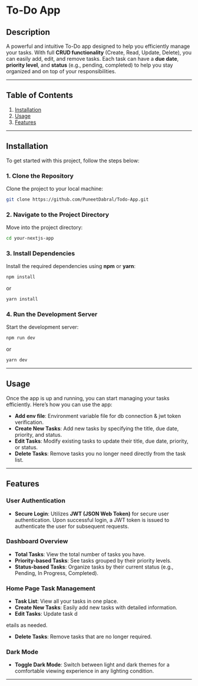 # To-Do App

## Description  
A powerful and intuitive To-Do app designed to help you efficiently manage your tasks. With full **CRUD functionality** (Create, Read, Update, Delete), you can easily add, edit, and remove tasks. Each task can have a **due date**, **priority level**, and **status** (e.g., pending, completed) to help you stay organized and on top of your responsibilities.

---

## Table of Contents  
1. [Installation](#installation)  
2. [Usage](#usage)  
3. [Features](#features)  

---

## Installation  

To get started with this project, follow the steps below:  

### 1. Clone the Repository  
Clone the project to your local machine:  
```bash
git clone https://github.com/PuneetDabral/Todo-App.git
```  

### 2. Navigate to the Project Directory  
Move into the project directory:  
```bash
cd your-nextjs-app
```  

### 3. Install Dependencies  
Install the required dependencies using **npm** or **yarn**:  
```bash
npm install
```  
or  
```bash
yarn install
```  

### 4. Run the Development Server  
Start the development server:  
```bash
npm run dev
```  
or  
```bash
yarn dev
```  

---

## Usage  

Once the app is up and running, you can start managing your tasks efficiently. Here’s how you can use the app:  

- **Add env file**: Environment variable file for db connection & jwt token verification.
- **Create New Tasks**: Add new tasks by specifying the title, due date, priority, and status.  
- **Edit Tasks**: Modify existing tasks to update their title, due date, priority, or status.  
- **Delete Tasks**: Remove tasks you no longer need directly from the task list.  

---

## Features  

### User Authentication  
- **Secure Login**: Utilizes **JWT (JSON Web Token)** for secure user authentication. Upon successful login, a JWT token is issued to authenticate the user for subsequent requests.  

### Dashboard Overview  
- **Total Tasks**: View the total number of tasks you have.  
- **Priority-based Tasks**: See tasks grouped by their priority levels.  
- **Status-based Tasks**: Organize tasks by their current status (e.g., Pending, In Progress, Completed).  

### Home Page Task Management  
- **Task List**: View all your tasks in one place.  
- **Create New Tasks**: Easily add new tasks with detailed information.  
- **Edit Tasks**: Update task d


etails as needed.  
- **Delete Tasks**: Remove tasks that are no longer required.  

### Dark Mode  
- **Toggle Dark Mode**: Switch between light and dark themes for a comfortable viewing experience in any lighting condition. 


---
